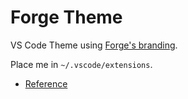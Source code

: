 # Forge Theme

VS Code Theme using [Forge's branding](https://www.forge.style).

Place me in `~/.vscode/extensions`.

* [Reference](https://code.visualstudio.com/docs/getstarted/theme-color-reference)
